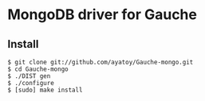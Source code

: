 # MongoDB driver for Gauche

## Install

    $ git clone git://github.com/ayatoy/Gauche-mongo.git
    $ cd Gauche-mongo
    $ ./DIST gen
    $ ./configure
    $ [sudo] make install
